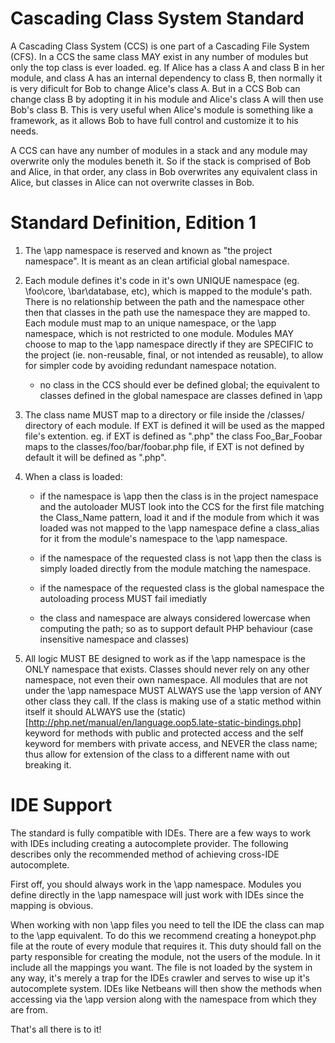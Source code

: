 Cascading Class System Standard
==========================================

A Cascading Class System (CCS) is one part of a Cascading File System (CFS). In 
a CCS the same class MAY exist in any number of modules but only the top class 
is ever loaded. eg. If Alice has a class A and class B in her module, and class 
A has an internal dependency to class B, then normally it is very dificult for 
Bob to change Alice's class A. But in a CCS Bob can change class B by adopting 
it in his module and Alice's class A will then use Bob's class B. This is very 
useful when Alice's module is something like a framework, as it allows Bob to 
have full control and customize it to his needs.

A CCS can have any number of modules in a stack and any module may overwrite 
only the modules beneth it. So if the stack is comprised of Bob and Alice, in
that order, any class in Bob overwrites any equivalent class in Alice, but 
classes in Alice can not overwrite classes in Bob.

Standard Definition, Edition 1
==============================

1. The \app namespace is reserved and known as "the project namespace". It is 
meant as an clean artificial global namespace.

2. Each module defines it's code in it's own UNIQUE namespace (eg. \foo\core, 
\bar\database, etc), which is mapped to the module's path. There is no 
relationship between the path and the namespace other then that classes in the 
path use the namespace they are mapped to. Each module must map to an unique 
namespace, or the \app namespace, which is not restricted to one module. Modules 
MAY choose to map to the \app namespace directly if they are SPECIFIC to the 
project (ie. non-reusable, final, or not intended as reusable), to allow for 
simpler code by avoiding redundant namespace notation.

    * no class in the CCS should ever be defined global; the equivalent to 
	classes defined in the global namespace are classes defined in \app

3. The class name MUST map to a directory or file inside the /classes/ directory 
of each module. If EXT is defined it will be used as the mapped file's 
extention. eg. if EXT is defined as ".php" the class Foo_Bar_Foobar maps to the 
classes/foo/bar/foobar.php file, if EXT is not defined by default it will be 
defined as ".php".

4. When a class is loaded:

    * if the namespace is \app then the class is in the project namespace and 
    the autoloader MUST look into the CCS for the first file matching the 
    Class_Name pattern, load it and if the module from which it was loaded was 
    not mapped to the \app namespace define a class_alias for it from the 
    module's namespace to the \app namespace.

    * if the namespace of the requested class is not \app then the class is 
    simply loaded directly from the module matching the namespace.
	
	* if the namespace of the requested class is the global namespace the 
	autoloading process MUST fail imediatly
	
	* the class and namespace are always considered lowercase when computing the
	path; so as to support default PHP behaviour (case insensitive namespace and 
	classes)

5. All logic MUST BE designed to work as if the \app namespace is the ONLY 
namespace that exists. Classes should never rely on any other namespace, not 
even their own namespace. All modules that are not under the \app namespace 
MUST ALWAYS use the \app version of ANY other class they call. If the class 
is making use of a static method within itself it should ALWAYS use the 
(static)[http://php.net/manual/en/language.oop5.late-static-bindings.php]
keyword for methods with public and protected access and the self keyword for 
members with private access, and NEVER the class name; thus allow for extension 
of the class to a different name with out breaking it.

IDE Support
===========

The standard is fully compatible with IDEs. There are a few ways to work with
IDEs including creating a autocomplete provider. The following describes 
only the recommended method of achieving cross-IDE autocomplete.

First off, you should always work in the \app namespace. Modules you define 
directly in the \app namespace will just work with IDEs since the mapping is 
obvious.

When working with non \app files you need to tell the IDE the class can map to
the \app equivalent. To do this we recommend creating a honeypot.php file at the
route of every module that requires it. This duty should fall on the party 
responsible for creating the module, not the users of the module. In it include 
all the mappings you want. The file is not loaded by the system in any way, it's 
merely a trap for the IDEs crawler and serves to wise up it's autocomplete 
system. IDEs like Netbeans will then show the methods when accessing via the 
\app version along with the namespace from which they are from.

That's all there is to it!